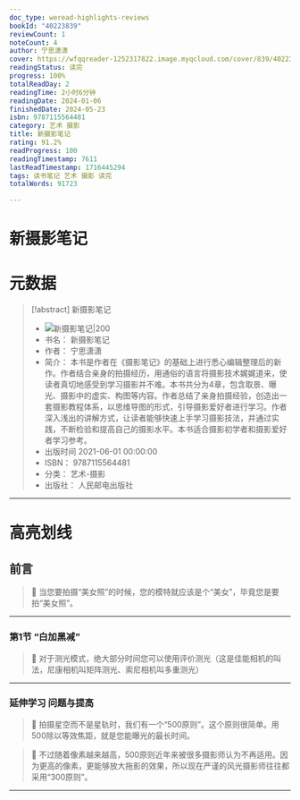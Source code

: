 ```yaml
---
doc_type: weread-highlights-reviews
bookId: "40223839"
reviewCount: 1
noteCount: 4
author: 宁思潇潇
cover: https://wfqqreader-1252317822.image.myqcloud.com/cover/839/40223839/t7_40223839.jpg
readingStatus: 读完
progress: 100%
totalReadDay: 2
readingTime: 2小时6分钟
readingDate: 2024-01-06
finishedDate: 2024-05-23
isbn: 9787115564481
category: 艺术 摄影
title: 新摄影笔记
rating: 91.2%
readProgress: 100
readingTimestamp: 7611
lastReadTimestamp: 1716445294
tags: 读书笔记 艺术 摄影 读完
totalWords: 91723

---
```


# 新摄影笔记

# 元数据
> [!abstract] 新摄影笔记
> - ![ 新摄影笔记|200](https://wfqqreader-1252317822.image.myqcloud.com/cover/839/40223839/t7_40223839.jpg)
> - 书名： 新摄影笔记
> - 作者： 宁思潇潇
> - 简介： 本书是作者在《摄影笔记》的基础上进行悉心编辑整理后的新作。作者结合亲身的拍摄经历，用通俗的语言将摄影技术娓娓道来，使读者真切地感受到学习摄影并不难。本书共分为4章，包含取景、曝光、摄影中的虚实、构图等内容。作者总结了亲身拍摄经验，创造出一套摄影教程体系，以思维导图的形式，引导摄影爱好者进行学习。作者深入浅出的讲解方式，让读者能够快速上手学习摄影技法，并通过实践，不断检验和提高自己的摄影水平。本书适合摄影初学者和摄影爱好者学习参考。
> - 出版时间 2021-06-01 00:00:00
> - ISBN： 9787115564481
> - 分类： 艺术-摄影
> - 出版社： 人民邮电出版社



---


# 高亮划线


## 前言


> 📌 当您要拍摄“美女照”的时候，您的模特就应该是个“美女”，毕竟您是要拍“美女照”。

---

### 第1节 “白加黑减”


> 📌 对于测光模式，绝大部分时间您可以使用评价测光（这是佳能相机的叫法，尼康相机叫矩阵测光、索尼相机叫多重测光）

---

### 延伸学习 问题与提高


> 📌 拍摄星空而不是星轨时，我们有一个“500原则”。这个原则很简单。用500除以等效焦距，就是您能曝光的最长时间。

> 📌 不过随着像素越来越高，500原则近年来被很多摄影师认为不再适用。因为更高的像素，更能够放大拖影的效果，所以现在严谨的风光摄影师往往都采用“300原则”。

---

